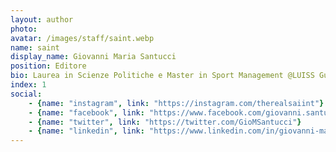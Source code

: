 ```yaml
---
layout: author
photo: 
avatar: /images/staff/saint.webp
name: saint
display_name: Giovanni Maria Santucci
position: Editore
bio: Laurea in Scienze Politiche e Master in Sport Management @LUISS Guido Carli, laureando magistrale in Marketing. Appassionato di Padel e digital marketing specialist.
index: 1
social:
    - {name: "instagram", link: "https://instagram.com/therealsaiint"}
    - {name: "facebook", link: "https://www.facebook.com/giovanni.santucci.52"}
    - {name: "twitter", link: "https://twitter.com/GioMSantucci"}
    - {name: "linkedin", link: "https://www.linkedin.com/in/giovanni-maria-santucci-30b844197"}
---
```

